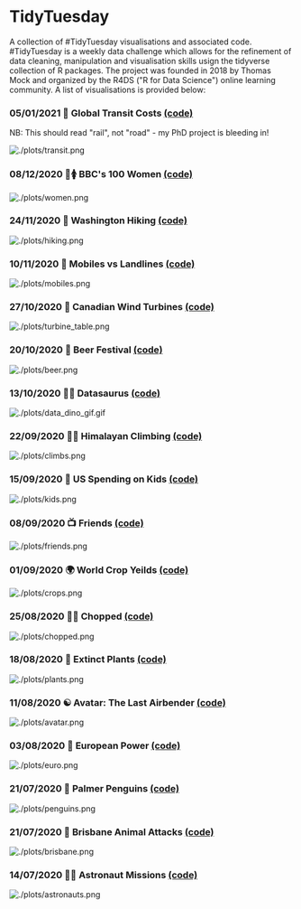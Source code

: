 # TidyTuesday

A collection of #TidyTuesday visualisations and associated code. #TidyTuesday is a weekly data challenge which allows for the refinement of data cleaning, manipulation and visualisation skills usign the tidyverse collection of R packages. The project was founded in 2018 by Thomas Mock and organized by the R4DS ("R for Data Science") online learning community. A list of visualisations is provided below:

### 05/01/2021 🚟 Global Transit Costs [(code)](https://github.com/jack-davison/TidyTuesday/blob/master/R/2021_01_05_transit.R)
NB: This should read "rail", not "road" - my PhD project is bleeding in!

![./plots/transit.png](https://github.com/jack-davison/TidyTuesday/blob/master/plots/transit.png)

### 08/12/2020 💯🚺 BBC's 100 Women [(code)](https://github.com/jack-davison/TidyTuesday/blob/master/R/2020_12_08_100women.R)

![./plots/women.png](https://github.com/jack-davison/TidyTuesday/blob/master/plots/women.png)

### 24/11/2020 🥾 Washington Hiking [(code)](https://github.com/jack-davison/TidyTuesday/blob/master/R/2020_11_24_hiking.R)

![./plots/hiking.png](https://github.com/jack-davison/TidyTuesday/blob/master/plots/hiking.png)

### 10/11/2020 📱 Mobiles vs Landlines [(code)](https://github.com/jack-davison/TidyTuesday/blob/master/R/2020_11_10_mobiles.R)

![./plots/mobiles.png](https://github.com/jack-davison/TidyTuesday/blob/master/plots/mobiles.png)

### 27/10/2020 🍁 Canadian Wind Turbines [(code)](https://github.com/jack-davison/TidyTuesday/blob/master/R/2020_10_27_Canada_Turbines.R)

![./plots/turbine_table.png](https://github.com/jack-davison/TidyTuesday/blob/master/plots/turbine_table.png)

### 20/10/2020 🍻 Beer Festival [(code)](https://github.com/jack-davison/TidyTuesday/blob/master/R/2020_10_20_Beer.R)

![./plots/beer.png](https://github.com/jack-davison/TidyTuesday/blob/master/plots/beer.png)

### 13/10/2020 🐱‍🐉 Datasaurus [(code)](https://github.com/jack-davison/TidyTuesday/blob/master/R/2020_10_13_Datasaurus.R)

![./plots/data_dino_gif.gif](https://github.com/jack-davison/TidyTuesday/blob/master/plots/data_dino_gif.gif)

### 22/09/2020 🧗‍♂️ Himalayan Climbing [(code)](https://github.com/jack-davison/TidyTuesday/blob/master/R/2020_09_22_Climbs.R)

![./plots/climbs.png](https://github.com/jack-davison/TidyTuesday/blob/master/plots/climbs.png)

### 15/09/2020 🧒 US Spending on Kids [(code)](https://github.com/jack-davison/TidyTuesday/blob/master/R/2020_09_15_USKidsSpending.R)

![./plots/kids.png](https://github.com/jack-davison/TidyTuesday/blob/master/plots/kids.png)

### 08/09/2020 📺 Friends [(code)](https://github.com/jack-davison/TidyTuesday/blob/master/R/2020_09_08_Friends.R)

![./plots/friends.png](https://github.com/jack-davison/TidyTuesday/blob/master/plots/friends.png)

### 01/09/2020 🌍 World Crop Yeilds [(code)](https://github.com/jack-davison/TidyTuesday/blob/master/R/2020_09_01_Crops.R)

![./plots/crops.png](https://github.com/jack-davison/TidyTuesday/blob/master/plots/crops.png)

### 25/08/2020 👩‍🍳 Chopped [(code)](https://github.com/jack-davison/TidyTuesday/blob/master/R/2020_08_25_Chopped.R)

![./plots/chopped.png](https://github.com/jack-davison/TidyTuesday/blob/master/plots/chopped.png)

### 18/08/2020 🥀 Extinct Plants [(code)](https://github.com/jack-davison/TidyTuesday/blob/master/R/2020_08_18_Extinct_Plants.R)

![./plots/plants.png](https://github.com/jack-davison/TidyTuesday/blob/master/plots/plants.png)

### 11/08/2020 ☯ Avatar: The Last Airbender [(code)](https://github.com/jack-davison/TidyTuesday/blob/master/R/2020_08_11_Avatar.R)

![./plots/avatar.png](https://github.com/jack-davison/TidyTuesday/blob/master/plots/avatar.png)

### 03/08/2020 🔌 European Power [(code)](https://github.com/jack-davison/TidyTuesday/blob/master/R/2020_08_04_European_Energy.R)

![./plots/euro.png](https://github.com/jack-davison/TidyTuesday/blob/master/plots/euro.png)

### 21/07/2020 🐧 Palmer Penguins [(code)](https://github.com/jack-davison/TidyTuesday/blob/master/R/2020_07_28_Penguins.R)

![./plots/penguins.png](https://github.com/jack-davison/TidyTuesday/blob/master/plots/penguins.png)

### 21/07/2020 🦘 Brisbane Animal Attacks [(code)](https://github.com/jack-davison/TidyTuesday/blob/master/R/2020_07_21_Brisbane.R)

![./plots/brisbane.png](https://github.com/jack-davison/TidyTuesday/blob/master/plots/brisbane.png)

### 14/07/2020 👨‍🚀 Astronaut Missions [(code)](https://github.com/jack-davison/TidyTuesday/blob/master/R/2020_07_14_Astronauts.R)

![./plots/astronauts.png](https://github.com/jack-davison/TidyTuesday/blob/master/plots/astronauts.png)
